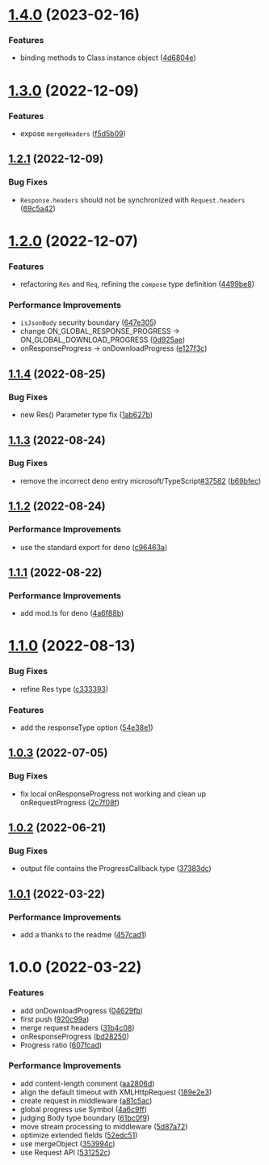 # [1.4.0](https://github.com/molvqingtai/resreq/compare/v1.3.0...v1.4.0) (2023-02-16)


### Features

* binding methods to Class instance object ([4d6804e](https://github.com/molvqingtai/resreq/commit/4d6804e67d1756e955333f39435eedb4f8c70677))

# [1.3.0](https://github.com/molvqingtai/resreq/compare/v1.2.1...v1.3.0) (2022-12-09)


### Features

* expose `mergeHeaders` ([f5d5b09](https://github.com/molvqingtai/resreq/commit/f5d5b0929a77e4eb4a5de3400d7acfa99ac01926))

## [1.2.1](https://github.com/molvqingtai/resreq/compare/v1.2.0...v1.2.1) (2022-12-09)


### Bug Fixes

* `Response.headers` should not be synchronized with `Request.headers` ([69c5a42](https://github.com/molvqingtai/resreq/commit/69c5a42cf71e4aa26ccf3536ec32cccb2479cc65))

# [1.2.0](https://github.com/molvqingtai/resreq/compare/v1.1.4...v1.2.0) (2022-12-07)


### Features

* refactoring `Res` and `Req`, refining the `compose` type definition ([4499be8](https://github.com/molvqingtai/resreq/commit/4499be8c7875ed62b527bd82698d06703f28ef66))


### Performance Improvements

* `isJsonBody` security boundary ([647e305](https://github.com/molvqingtai/resreq/commit/647e305a4969ed566c8eec7e512364d5bc884bd9))
* change ON_GLOBAL_RESPONSE_PROGRESS -> ON_GLOBAL_DOWNLOAD_PROGRESS ([0d925ae](https://github.com/molvqingtai/resreq/commit/0d925aea88c1a8e24b3498529445eda8513ee496))
* onResponseProgress -> onDownloadProgress ([e127f3c](https://github.com/molvqingtai/resreq/commit/e127f3c06cc1ff0bbed04bb8b424e0c3485e430c))

## [1.1.4](https://github.com/molvqingtai/resreq/compare/v1.1.3...v1.1.4) (2022-08-25)


### Bug Fixes

* new Res() Parameter type fix ([1ab627b](https://github.com/molvqingtai/resreq/commit/1ab627bde2c408d636ecfda3973423f809195cbb))

## [1.1.3](https://github.com/molvqingtai/resreq/compare/v1.1.2...v1.1.3) (2022-08-24)


### Bug Fixes

* remove the incorrect deno entry microsoft/TypeScript[#37582](https://github.com/molvqingtai/resreq/issues/37582) ([b69bfec](https://github.com/molvqingtai/resreq/commit/b69bfec15231bed817f308029024add4ae788290))

## [1.1.2](https://github.com/molvqingtai/resreq/compare/v1.1.1...v1.1.2) (2022-08-24)


### Performance Improvements

* use the standard export for deno ([c96463a](https://github.com/molvqingtai/resreq/commit/c96463a2519cd62bf5d5d34e668aa78802b1359f))

## [1.1.1](https://github.com/molvqingtai/resreq/compare/v1.1.0...v1.1.1) (2022-08-22)


### Performance Improvements

* add mod.ts for deno ([4a6f88b](https://github.com/molvqingtai/resreq/commit/4a6f88bcb293e0293bb7d90b7b1966b54b752c1e))

# [1.1.0](https://github.com/molvqingtai/resreq/compare/v1.0.3...v1.1.0) (2022-08-13)


### Bug Fixes

* refine Res type ([c333393](https://github.com/molvqingtai/resreq/commit/c333393ab413b5ca93a42d82c656d688fb4af035))


### Features

* add the responseType option ([54e38e1](https://github.com/molvqingtai/resreq/commit/54e38e184b1f6a7a8ecba2d2b02123887a407957))

## [1.0.3](https://github.com/molvqingtai/resreq/compare/v1.0.2...v1.0.3) (2022-07-05)


### Bug Fixes

* fix local onResponseProgress not working and clean up onRequestProgress ([2c7f08f](https://github.com/molvqingtai/resreq/commit/2c7f08f7a48e5308742d6eb61de3eb8105eb3d83))

## [1.0.2](https://github.com/molvqingtai/resreq/compare/v1.0.1...v1.0.2) (2022-06-21)


### Bug Fixes

* output file contains the ProgressCallback type ([37383dc](https://github.com/molvqingtai/resreq/commit/37383dc170bd09573e6848ebad658e5af0d23c3c))

## [1.0.1](https://github.com/molvqingtai/resreq/compare/v1.0.0...v1.0.1) (2022-03-22)


### Performance Improvements

* add a thanks to the readme ([457cad1](https://github.com/molvqingtai/resreq/commit/457cad1b02d83cecde519524fe743d3f4d0caff7))

# 1.0.0 (2022-03-22)


### Features

* add onDownloadProgress ([04629fb](https://github.com/molvqingtai/resreq/commit/04629fb402d7c2ef49f051f9fcbebad765d27c8e))
* first push ([920c99a](https://github.com/molvqingtai/resreq/commit/920c99a08a911c2640ebf4e0f72bff6eaab9f50a))
* merge request headers ([31b4c08](https://github.com/molvqingtai/resreq/commit/31b4c08d3b267900be7f452d71754fbc373f13f2))
* onResponseProgress ([bd28250](https://github.com/molvqingtai/resreq/commit/bd28250a05dbbbd22d5cefe4f0e66e629cb524dc))
* Progress ratio ([607fcad](https://github.com/molvqingtai/resreq/commit/607fcad9c145543cf0f3ef51214dfbdfa4b33157))


### Performance Improvements

* add content-length comment ([aa2806d](https://github.com/molvqingtai/resreq/commit/aa2806ddcd4e70d640dfef500fea0c480cbf5af8))
* align the default timeout with XMLHttpRequest ([189e2e3](https://github.com/molvqingtai/resreq/commit/189e2e34bb6b73ebd0b01cec819cc1d5266c32d0))
* create request in middleware ([a81c5ac](https://github.com/molvqingtai/resreq/commit/a81c5acc02edec4d5a06b197d484049851789707))
* global progress use Symbol ([4a6c9ff](https://github.com/molvqingtai/resreq/commit/4a6c9ff8387cb00c832e3540e86642f25932daf4))
* judging Body type boundary ([61bc0f9](https://github.com/molvqingtai/resreq/commit/61bc0f9c6f8ed251a01b3f2f6d15bfa63771654c))
* move stream processing to middleware ([5d87a72](https://github.com/molvqingtai/resreq/commit/5d87a7220ea1e7aca0e96c85ca68ea961f8b22b4))
* optimize extended fields ([52edc51](https://github.com/molvqingtai/resreq/commit/52edc512edc3f821f004d15503e2a113af48e389))
* use mergeObject ([353994c](https://github.com/molvqingtai/resreq/commit/353994ca980c15a6ac545d5be91762be427863ce))
* use Request API ([531252c](https://github.com/molvqingtai/resreq/commit/531252c3edfcc7fc1c9febf17d6bfff641654762))
